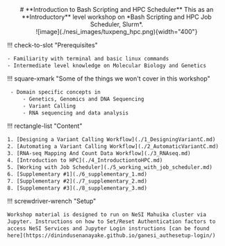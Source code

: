 <center>
# **Introduction to Bash Scripting and HPC Scheduler**
This as an **Introductory** level workshop on *Bash Scripting and HPC Job Scheduler, Slurm*. 
</center>


<center>
![image](./nesi_images/tuxpeng_hpc.png){width="400"}
</center>

!!! check-to-slot "Prerequisites"

    - Familiarity with terminal and basic linux commands
    - Intermediate level knowledge on Molecular Biology and Genetics 


!!! square-xmark "Some of the things we won't cover in this workshop"

     - Domain specific concepts in
         - Genetics, Genomics and DNA Sequencing 
         - Variant Calling
         - RNA sequencing and data analysis

!!! rectangle-list "Content"

    1. [Designing a Variant Calling Workflow](./1_DesigningVariantC.md)
    2. [Automating a Variant Calling Workflow](./2_AutomaticVariantC.md)
    3. [RNA-seq Mapping And Count Data Workflow](./3_RNAseq.md)
    4. [Introduction to HPC](./4_IntroductiontoHPC.md)
    5. [Working with Job Scheduler](./5_working_with_job_scheduler.md)
    6. [Supplementary #1](./6_supplementary_1.md)
    7. [Supplementary #2](./7_supplementary_2.md)
    8. [Supplementary #3](./8_supplementary_3.md)

!!! screwdriver-wrench "Setup"

    Workshop material is designed to run on NeSI Mahuika cluster via Jupyter. Instructions on how to Set/Reset Authentication factors to access NeSI Services and Jupyter Login instructions [can be found here](https://dinindusenanayake.github.io/ganesi_authesetup-login/)
    
